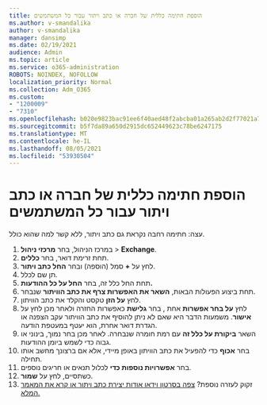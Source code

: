 ```yaml
---
title: הוספת חתימה כללית של חברה או כתב ויתור עבור כל המשתמשים
ms.author: v-smandalika
author: v-smandalika
manager: dansimp
ms.date: 02/19/2021
audience: Admin
ms.topic: article
ms.service: o365-administration
ROBOTS: NOINDEX, NOFOLLOW
localization_priority: Normal
ms.collection: Adm_O365
ms.custom:
- "1200009"
- "7310"
ms.openlocfilehash: b020e9823bac91ee6f40aed48f2abcba01a265ab2d2f77021a745e69af5a5366
ms.sourcegitcommit: b5f7da89a650d2915dc652449623c78be6247175
ms.translationtype: MT
ms.contentlocale: he-IL
ms.lasthandoff: 08/05/2021
ms.locfileid: "53930504"
---
```

# <a name="add-a-global-company-signature-or-disclaimer-for-all-users"></a>הוספת חתימה כללית של חברה או כתב ויתור עבור כל המשתמשים

עצה: חתימה רחבה נקראת גם כתב ויתור, ללא קשר למה שהוא כולל.

1. במרכז הניהול, בחר **מרכזי ניהול**  >  **Exchange**.
2. תחת זרימת דואר, בחר **כללים**.
3. לחץ על **+** סמל (הוספה) ובחר **החל כתב ויתור**.
4. תן שם לכלל.
5. תחת החל כלל זה, בחר **החל על כל ההודעות.**
6. תחת ביצוע הפעולות הבאות, **השאר את האפשרות צרף את כתב הוויתור** שנבחר.
7. לחץ **על הזן** טקסט והקלד את כתב הוויתון.
8. לחץ **על בחר אפשרות** אחת , בחר **גלישת** כאפשרות החזרה ולאחר מכן לחץ על **אישור**. משמעות הדבר היא שאם לא ניתן להוסיף את כתב הוויתור עקב הצפנה או הגדרת דואר אחרת, הוא יעטף במעטפת הודעה.
9. השאר **ביקורת על כלל זה** עם רמת חומרה שנבחרה. לאחר מכן בחר נמוך, בינוני או גבוה כדי לשמש ביומן ההודעות.
10. בחר **אכוף** כדי להפעיל את כתב הוויתון באופן מיידי, אלא אם ברצונך מחשב אותו תחילה.
11. בחר **אפשרויות נוספות כדי** לכלול תנאים או חריגים נוספים.
12. כשתסיים, לחץ על **שמור**.
13. זקוק לעזרה נוספת? [צפה בסרטון וידאו אודות יצירת כתב ויתור או קרא את המאמר המלא.](https://support.office.com/article/2d75860f-c527-4352-a7f6-73eba54c0c72?wt.mc_id=Chat_GlobalSignature)